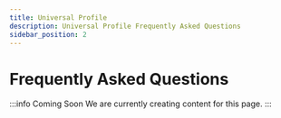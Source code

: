 ```yaml
---
title: Universal Profile
description: Universal Profile Frequently Asked Questions
sidebar_position: 2
---
```


# Frequently Asked Questions

:::info Coming Soon
We are currently creating content for this page.
:::

